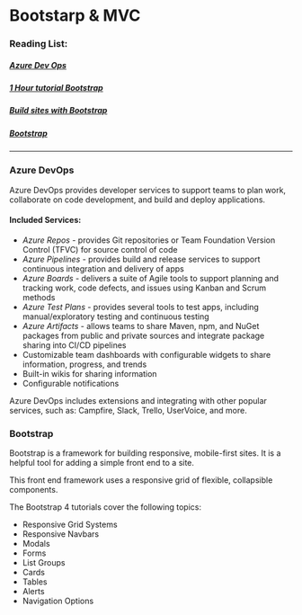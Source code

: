 # Bootstarp & MVC

### Reading List:

##### [Azure Dev Ops](https://docs.microsoft.com/en-us/azure/devops/?view=azure-devops)
##### [1 Hour tutorial Bootstrap](https://scrimba.com/g/gbootstrap4)
##### [Build sites with Bootstrap]()
##### [Bootstrap](https://getbootstrap.com/)

---

### Azure DevOps

Azure DevOps provides developer services to support teams to plan work, collaborate on code development, and build and deploy applications.

#### Included Services:

* *Azure Repos* - provides Git repositories or Team Foundation Version Control (TFVC) for source control of code
* *Azure Pipelines* -  provides build and release services to support continuous integration and delivery of apps
* *Azure Boards* - delivers a suite of Agile tools to support planning and tracking work, code defects, and issues using Kanban and Scrum methods
* *Azure Test Plans* - provides several tools to test apps, including manual/exploratory testing and continuous testing
* *Azure Artifacts* -  allows teams to share Maven, npm, and NuGet packages from public and private sources and integrate package sharing into CI/CD pipelines
* Customizable team dashboards with configurable widgets to share information, progress, and trends
* Built-in wikis for sharing information
* Configurable notifications

Azure DevOps includes extensions and integrating with other popular services, such as: Campfire, Slack, Trello, UserVoice, and more.

### Bootstrap

Bootstrap is a framework for building responsive, mobile-first sites. It is a helpful tool for adding a simple front end to a site. 

This front end framework uses a responsive grid of flexible, collapsible components. 

The Bootstrap 4 tutorials cover the following topics:
* Responsive Grid Systems
* Responsive Navbars
* Modals
* Forms 
* List Groups 
* Cards
* Tables
* Alerts
* Navigation Options
